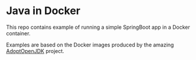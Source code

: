 
# Java in Docker

This repo contains example of running a simple SpringBoot app in a Docker container.

Examples are based on the Docker images produced by the amazing [AdoptOpenJDK](https://adoptopenjdk.net/) project.

